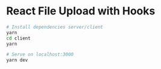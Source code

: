 # React File Upload with Hooks

```bash
# Install dependencies server/client
yarn
cd client
yarn

# Serve on localhost:3000
yarn dev
```
